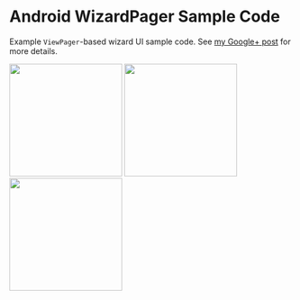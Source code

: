 Android WizardPager Sample Code
===============================

Example `ViewPager`-based wizard UI sample code. See [my Google+ post](https://plus.google.com/+RomanNurik/posts/6cVymZvn3f4) for more details.

<img src="https://lh6.googleusercontent.com/-lgJrf133dDE/UJNK4sFAOuI/AAAAAAAAnt4/K_DoI6CkvVU/w413-h689-no/1.png" width="200">
<img src="https://lh5.googleusercontent.com/-fIDUZ0tQCsc/UJNLjnPLTGI/AAAAAAAAoO8/xKceOatljP0/w413-h689-no/2.png" width="200">
<img src="https://lh3.googleusercontent.com/-hZ2RhaJC3Pw/UJNLlM_9qVI/AAAAAAAAnRg/a-UtWyFUgYU/w413-h689-no/3.png" width="200">
